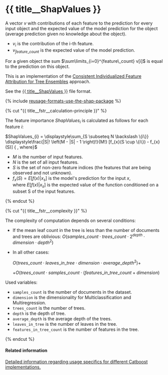# {{ title__ShapValues }}

A vector $v$ with contributions of each feature to the prediction for every input object and the expected value of the model prediction for the object (average prediction given no knowledge about the object).

- $v_{i}$ is the contribution of the i-th feature.
- $v_{feature\_count}$ is the expected value of the model prediction.

For a given object the sum $\sum\limits_{i=0}^{feature\_count} v[i]$ is equal to the prediction on this object.

This is an implementation of the [Consistent Individualized Feature Attribution for Tree Ensembles](https://arxiv.org/abs/1802.03888) approach.

See the [{{ title__ShapValues }}](output-data_feature-analysis_shap-values.md) file format.

{% include [reusage-formats-use-the-shap-package](../_includes/work_src/reusage-formats/use-the-shap-package.md) %}


{% cut "{{ title__fstr__calculation-principle }}" %}

The feature importance $ShapValues_{i}$ is calculated as follows for each feature $i$:

$ShapValues_{i} = \displaystyle\sum_{S \subseteq N \backslash \{i\}} \displaystyle\frac{|S|! \left(M - |S| - 1 \right)!}{M!} [f_{x}(S \cup \{i\}) - f_{x}(S)] { , where}$

- $M$ is the number of input features.
- $N$ is the set of all input features.
- $S$ is the set of non-zero feature indices (the features that are being observed and not unknown).
- $f_{x} (S) = E[f(x) | x_{s}]$ is the model's prediction for the input $x$, where $E[f(x) | x_{s}]$ is the expected value of the function conditioned on a subset S of the input features.

{% endcut %}


{% cut "{{ title__fstr__complexity }}" %}

The complexity of computation depends on several conditions:
- If the mean leaf count in the tree is less than the number of documents and trees are oblivious:
    $O(samples\_count \cdot trees\_count \cdot 2 ^ { depth} \cdot dimension \cdot depth ^ 2)$
- In all other cases:

    $O(trees\_count \cdot {leaves\_in\_tree} \cdot dimension \cdot average\_depth^2 ) +$

    $+O(trees\_count \cdot samples\_count \cdot (features\_in\_tree\_count + dimension)$

Used variables:

- `samples_count` is the number of documents in the dataset.
- `dimension` is the dimensionality for Multiclassification and Multiregression.
- `trees_count` is the number of trees.
- `depth` is the depth of tree.
- `average_depth` is the average depth of the trees.
- `leaves_in_tree` is the number of leaves in the tree.
- `features_in_tree_count` is the number of features in the tree.

{% endcut %}


#### Related information
[Detailed information regarding usage specifics for different Catboost implementations.](../features/feature-importances-calculation.md#feature-importances-calculation)
